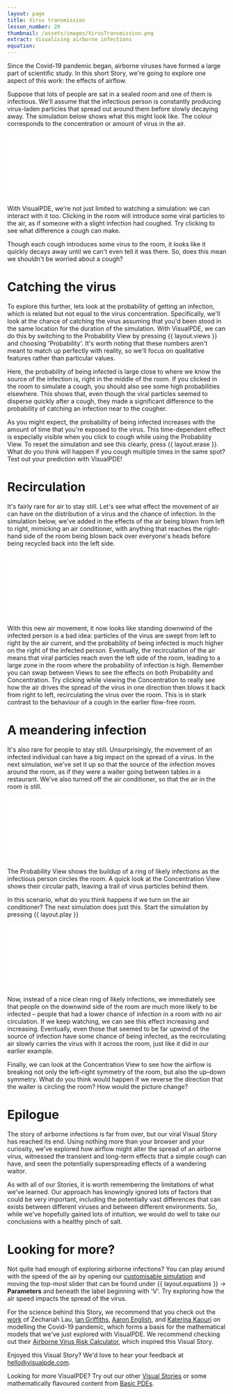 ```yaml
---
layout: page
title: Virus transmission
lesson_number: 20
thumbnail: /assets/images/VirusTransmission.png
extract: Visualising airborne infections
equation:
---
```


Since the Covid-19 pandemic began, airborne viruses have formed a large part of scientific study. In this short Story, we're going to explore one aspect of this work: the effects of airflow.

Suppose that lots of people are sat in a sealed room and one of them is infectious. We'll assume that the infectious person is constantly producing virus-laden particles that spread out around them before slowly decaying away. The simulation below shows what this might look like. The colour corresponds to the concentration or amount of virus in the air.

<!-- virus conc in a still room. Click to simulate a cough -->

<iframe class="sim" src="/sim/?preset=CovidInAStillRoom&story&sf=1" frameborder="0" loading="lazy"></iframe>

With VisualPDE, we're not just limited to watching a simulation: we can interact with it too. Clicking in the room will introduce some viral particles to the air, as if someone with a slight infection had coughed. Try clicking to see what difference a cough can make.

Though each cough introduces some virus to the room, it looks like it quickly decays away until we can't even tell it was there. So, does this mean we shouldn't be worried about a cough?

# Catching the virus
To explore this further, lets look at the probability of getting an infection, which is related but not equal to the virus concentration. Specifically, we'll look at the chance of catching the virus assuming that you'd been stood in the same location for the duration of the simulation. With VisualPDE, we can do this by switching to the Probability View by pressing {{ layout.views }} and choosing 'Probability'. It's worth noting that these numbers aren't meant to match up perfectly with reality, so we'll focus on qualitative features rather than particular values.

Here, the probability of being infected is large close to where we know the source of the infection is, right in the middle of the room. If you clicked in the room to simulate a cough, you should also see some high probabilities elsewhere. This shows that, even though the viral particles seemed to disperse quickly after a cough, they made a significant difference to the probability of catching an infection near to the cougher.

As you might expect, the probability of being infected increases with the amount of time that you're exposed to the virus. This time-dependent effect is especially visible when you click to cough while using the Probability View. To reset the simulation and see this clearly, press {{ layout.erase }}. What do you think will happen if you cough multiple times in the same spot? Test out your prediction with VisualPDE!

# Recirculation
It's fairly rare for air to stay still. Let's see what effect the movement of air can have on the distribution of a virus and the chance of infection. In the simulation below, we've added in the effects of the air being blown from left to right, mimicking an air conditioner, with anything that reaches the right-hand side of the room being blown back over everyone's heads before being recycled back into the left side.

<iframe class="sim" src="/sim/?preset=CovidInARoom&story&sf=1" frameborder="0" loading="lazy"></iframe>

With this new air movement, it now looks like standing downwind of the infected person is a bad idea: particles of the virus are swept from left to right by the air current, and the probability of being infected is much higher on the right of the infected person. Eventually, the recirculation of the air means that viral particles reach even the left side of the room, leading to a large zone in the room where the probability of infection is high. Remember you can swap between Views to see the effects on both Probability and Concentration. Try clicking while viewing the Concentration to really see how the air drives the spread of the virus in one direction then blows it back from right to left, recirculating the virus over the room. This is in stark contrast to the behaviour of a cough in the earlier flow-free room.

# A meandering infection
It's also rare for people to stay still. Unsurprisingly, the movement of an infected individual can have a big impact on the spread of a virus. In the next simulation, we've set it up so that the source of the infection moves around the room, as if they were a waiter going between tables in a restaurant. We've also turned off the air conditioner, so that the air in the room is still.

<iframe class="sim" src="/sim/?preset=CovidInAStillRoomCircling&story&sf=1" frameborder="0" loading="lazy"></iframe>

The Probability View shows the buildup of a ring of likely infections as the infectious person circles the room. A quick look at the Concentration View shows their circular path, leaving a trail of virus particles behind them.

In this scenario, what do you think happens if we turn on the air conditioner? The next simulation does just this. Start the simulation by pressing {{ layout.play }}

<iframe class="sim" src="/sim/?preset=CovidInARoomCircling&story&sf=1" frameborder="0" loading="lazy"></iframe>

Now, instead of a nice clean ring of likely infections, we immediately see that people on the downwind side of the room are much more likely to be infected – people that had a lower chance of infection in a room with no air circulation. If we keep watching, we can see this effect increasing and increasing. Eventually, even those that seemed to be far upwind of the source of infection have some chance of being infected, as the recirculating air slowly carries the virus with it across the room, just like it did in our earlier example.

Finally, we can look at the Concentration View to see how the airflow is breaking not only the left–right symmetry of the room, but also the up–down symmetry. What do you think would happen if we reverse the direction that the waiter is circling the room? How would the picture change?

# Epilogue
The story of airborne infections is far from over, but our viral Visual Story has reached its end. Using nothing more than your browser and your curiosity, we've explored how airflow might alter the spread of an airborne virus, witnessed the transient and long-term effects that a simple cough can have, and seen the potentially superspreading effects of a wandering waitor.

As with all of our Stories, it is worth remembering the limitations of what we've learned. Our approach has knowingly ignored lots of factors that could be very important, including the potentially vast differences that can exists between different viruses and between different environments. So, while we've hopefully gained lots of intuition, we would do well to take our conclusions with a healthy pinch of salt.

# Looking for more?
Not quite had enough of exploring airborne infections? You can play around with the speed of the air by opening our [customisable simulation](/sim/?preset=CovidInARoomCircling) and moving the top-most slider that can be found under <span class='click_sequence'>{{ layout.equations }} → **Parameters**</span> and beneath the label beginning with 'V'. Try exploring how the air speed impacts the spread of the virus.

For the science behind this Story, we recommend that you check out the [work](https://doi.org/10.1098/rspa.2021.0383) of Zechariah Lau, [Ian Griffiths](https://people.maths.ox.ac.uk/griffit4/), [Aaron English](https://twitter.com/aaronenglish001), and [Katerina Kaouri](https://profiles.cardiff.ac.uk/staff/kaourik) on modelling the Covid-19 pandemic, which forms a basis for the mathematical models that we've just explored with VisualPDE. We recommend checking out their [Airborne Virus Risk Calculator](https://people.maths.ox.ac.uk/griffit4/Airborne_Transmission/index.html), which inspired this Visual Story.

Enjoyed this Visual Story? We'd love to hear your feedback at [hello@visualpde.com](mailto:hello@visualpde.com).

Looking for more VisualPDE? Try out our other [Visual Stories](/visual-stories) or some mathematically flavoured content from [Basic PDEs](/basic-pdes).



